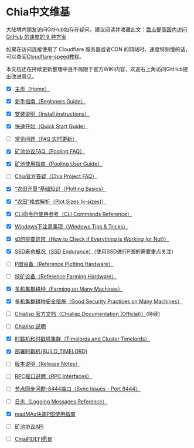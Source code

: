 # Chia中文维基
大陆境内朋友访问GitHub如存在疑问，建议阅读并收藏此文：[盘点提高国内访问 GitHub 的速度的 9 种方案](https://mp.weixin.qq.com/s/0_56sjtHEL5It9TyJcmOtQ)

如果在访问连接使用了 Cloudflare 服务器或者CDN 的网站时，速度特别慢的话，可以查阅[Cloudflare-speed教程](cloudflare-speed)。

本文档还在持续更新整理中且不局限于官方WIKI内容，欢迎右上角访问GitHub提出改进意见。

* [x] [主页（Home）](README)
* [x] [新手指南（Beginners Guide）](Beginners-Guide)
* [x] [安装说明（Install instructions）](INSTALL)
* [x] [快速开始（Quick Start Guide）](Quick-Start-Guide)
* [ ] [常见问题（FAQ 实时更新）](FAQ)
* [x] [矿池协议FAQ（Pooling FAQ）](Pooling-FAQ)
* [x] [矿池使用指南（Pooling User Guide）](Pooling-User-Guide)
* [ ] [Chia官方答疑（Chia Project FAQ）](Chia-FAQ)
* [x] [“农田开垦”基础知识（Plotting Basics）](Chia-plotting-basics)
* [x] [“农田”格式解析（Plot Sizes (k-sizes)）](k-sizes)
* [x] [CLI命令行使用参考（CLI Commands Reference）](CLI-Commands-Reference)
* [x] [Windows下注意事项（Windows Tips & Tricks）](Windows-Tips-and-Tricks)
* [x] [如何排查异常（How to Check if Everything is Working (or Not)）](How-to-Check-If-Everything-is-Working-(or-Not))
* [x] [SSD寿命概况（SSD Endurance）](SSD-Endurance)（使用SSD进行P图的需要重点关注）
* [ ] [P图设备（Reference Plotting Hardware）](Reference-Plotting-Hardware)
* [ ] [挖矿设备（Reference Farming Hardware）](Reference-Farming-Hardware)
* [x] [多机集群耕种（Farming on Many Machines）](Farming-on-many-machines)
* [x] [多机集群耕种安全措施（Good Security Practices on Many Machines）](Good-Security-Practices-on-Many-Machines)
* [ ] [Chialisp 官方文档（Chialisp Documentation (Official)）](https://chialisp.com)(待续)
* [ ] [Chialisp 说明](ChiaLisp)
* [x] [时戳机和时戳机集群（Timelords and Cluster Timelords）](Timelords)
* [x] [部署时戳机(BUILD_TIMELORD)](Building-timelords)
* [ ] [版本说明（Release Notes）](https://www.chia.net/releases/)
* [ ] [RPC接口说明（RPC Interfaces）](RPC-Interfaces)
* [ ] [节点同步问题-8444端口（Sync Issues - Port 8444）](Resolving-Sync-Issues---Port-8444)
* [ ] [日志（Logging Messages Reference）](Logging-Messages-Reference)
* [x] [madMAx快速P图使用指南](madMAx)
* [ ] [矿池协议API](Chia-Pool-Protocol-1.0)
* [ ] [Chia的DEFI愿景](A-Vision-for-DeFi-in-Chia)


